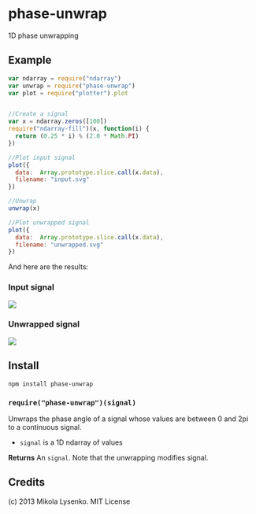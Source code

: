   phase-unwrap
============
1D phase unwrapping

## Example

```javascript
var ndarray = require("ndarray")
var unwrap = require("phase-unwrap")
var plot = require("plotter").plot


//Create a signal
var x = ndarray.zeros([100])
require("ndarray-fill")(x, function(i) {
  return (0.25 * i) % (2.0 * Math.PI)
})

//Plot input signal
plot({
  data:  Array.prototype.slice.call(x.data),
  filename: "input.svg"
})

//Unwrap
unwrap(x)

//Plot unwrapped signal
plot({
  data:  Array.prototype.slice.call(x.data),
  filename: "unwrapped.svg"
})
```

And here are the results:

### Input signal

<img src="https://mikolalysenko.github.io/phase-unwrap/example/input.svg">

### Unwrapped signal

<img src="https://mikolalysenko.github.io/phase-unwrap/example/unwrapped.svg">

## Install

    npm install phase-unwrap
    
### `require("phase-unwrap")(signal)`
Unwraps the phase angle of a signal whose values are between 0 and 2pi to a continuous signal.

* `signal` is a 1D ndarray of values

**Returns** An `signal`.  Note that the unwrapping modifies signal.

## Credits
(c) 2013 Mikola Lysenko. MIT License

